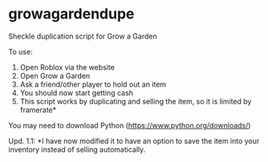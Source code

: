 # growagardendupe
Sheckle duplication script for Grow a Garden

To use:

1. Open Roblox via the website
2. Open Grow a Garden
3. Ask a friend/other player to hold out an item
4. You should now start getting cash
5. This script works by duplicating and selling the item, so it is limited by framerate*

You may need to download Python (https://www.python.org/downloads/)


Upd. 1.1:
*I have now modified it to have an option to save the item into your inventory instead of selling automatically.
